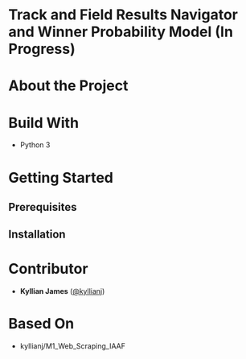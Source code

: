 # Track and Field Results Navigator and Winner Probability Model (In Progress)

# About the Project

# Build With 

- Python 3

# Getting Started

## Prerequisites

## Installation

# Contributor

- **Kyllian James** ([@kyllianj](https://github.com/kyllianj))

# Based On 

- kyllianj/M1_Web_Scraping_IAAF 
